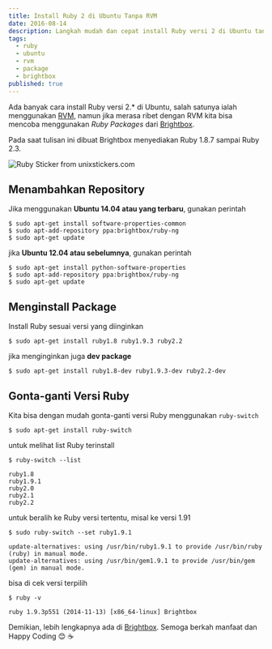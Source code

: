 ```yaml
---
title: Install Ruby 2 di Ubuntu Tanpa RVM
date: 2016-08-14
description: Langkah mudah dan cepat install Ruby versi 2 di Ubuntu tanpa ribet mengggunakan Ruby Version Manager
tags:
  - ruby
  - ubuntu
  - rvm
  - package
  - brightbox
published: true
---
```


Ada banyak cara install Ruby versi 2.* di Ubuntu, salah satunya ialah menggunakan [RVM](https://rvm.io/ "RVM"), namun jika merasa ribet dengan RVM kita bisa mencoba menggunakan *Ruby Packages* dari [Brightbox](https://www.brightbox.com/docs/ruby/ubuntu/ "Brightbox").

Pada saat tulisan ini dibuat Brightbox menyediakan Ruby 1.8.7 sampai Ruby 2.3.

![Ruby Sticker from unixstickers.com](https://raw.githubusercontent.com/khoerodin/khoerodin.github.io/master/assets/images/ruby-sticker.jpg "Ruby Sticker from unixstickers.com")

## Menambahkan Repository
Jika menggunakan **Ubuntu 14.04 atau yang terbaru**, gunakan perintah

```
$ sudo apt-get install software-properties-common
$ sudo apt-add-repository ppa:brightbox/ruby-ng
$ sudo apt-get update
```

jika **Ubuntu 12.04 atau sebelumnya**, gunakan perintah

```
$ sudo apt-get install python-software-properties
$ sudo apt-add-repository ppa:brightbox/ruby-ng
$ sudo apt-get update
```

## Menginstall Package
Install Ruby sesuai versi yang diinginkan

```
$ sudo apt-get install ruby1.8 ruby1.9.3 ruby2.2
```

jika menginginkan juga **dev package**

```
$ sudo apt-get install ruby1.8-dev ruby1.9.3-dev ruby2.2-dev
```

## Gonta-ganti Versi Ruby
Kita bisa dengan mudah gonta-ganti versi Ruby menggunakan `ruby-switch`

```
$ sudo apt-get install ruby-switch
```
untuk melihat list Ruby terinstall

```
$ ruby-switch --list

ruby1.8
ruby1.9.1
ruby2.0
ruby2.1
ruby2.2
```
untuk beralih ke Ruby versi tertentu, misal ke versi 1.91

```
$ sudo ruby-switch --set ruby1.9.1

update-alternatives: using /usr/bin/ruby1.9.1 to provide /usr/bin/ruby (ruby) in manual mode.
update-alternatives: using /usr/bin/gem1.9.1 to provide /usr/bin/gem (gem) in manual mode.
```

bisa di cek versi terpilih

```
$ ruby -v

ruby 1.9.3p551 (2014-11-13) [x86_64-linux] Brightbox
```

Demikian, lebih lengkapnya ada di [Brightbox](https://www.brightbox.com/docs/ruby/ubuntu/ "Brightbox"). Semoga berkah manfaat dan Happy Coding :blush: :coffee:
